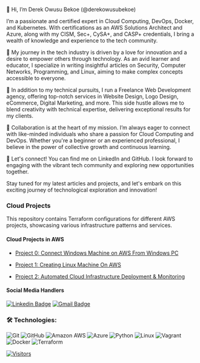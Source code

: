 👋 Hi, I’m Derek Owusu Bekoe (@derekowusubekoe)

I’m a passionate and certified expert in Cloud Computing, DevOps, Docker, and Kubernetes. With certifications as an AWS Solutions Architect and Azure, along with my CISM, Sec+, CySA+, and CASP+ credentials, I bring a wealth of knowledge and experience to the tech community.

🌱 My journey in the tech industry is driven by a love for innovation and a desire to empower others through technology. As an avid learner and educator, I specialize in writing insightful articles on Security, Computer Networks, Programming, and Linux, aiming to make complex concepts accessible to everyone.

💼 In addition to my technical pursuits, I run a Freelance Web Development agency, offering top-notch services in Website Design, Logo Design, eCommerce, Digital Marketing, and more. This side hustle allows me to blend creativity with technical expertise, delivering exceptional results for my clients.

💞 Collaboration is at the heart of my mission. I’m always eager to connect with like-minded individuals who share a passion for Cloud Computing and DevOps. Whether you're a beginner or an experienced professional, I believe in the power of collective growth and continuous learning.

📱 Let's connect! You can find me on LinkedIn and GitHub. I look forward to engaging with the vibrant tech community and exploring new opportunities together.

Stay tuned for my latest articles and projects, and let's embark on this exciting journey of technological exploration and innovation!

### Cloud Projects

This repository contains Terraform configurations for different AWS projects, showcasing various infrastructure patterns and services.

#### Cloud Projects in AWS

* [Project 0: Connect Windows Machine on AWS From Windows PC](./project-0_connect-to-windows-instance-on-aws-from-windows-pc/)

* [Project 1: Creating Linux Machine On AWS](./project-1_creating-linux-server-on-aws/)

* [Project 2: Automated Cloud Infrastructure Deployment & Monitoring](./project-2_host-a-website-on-ecs-fargate/)
<!---
derekowusubekoe/derekowusubekoe is a ✨ special ✨ repository because its `README.md` (this file) appears on your GitHub profile.
You can click the Preview link to take a look at your changes.
--->
#### Social Media Handlers
[![Linkedin Badge](https://img.shields.io/badge/-Derek%20Owusu%20Bekoe-blue?style=flat-square&logo=Linkedin&logoColor=white&link=<https://www.linkedin.com/in/derekowusubekoe/>)](https://www.linkedin.com/in/derekowusubekoe/>)
[![Gmail Badge](https://img.shields.io/badge/-dowusubekoe@gmail.com-c14438?style=flat-square&logo=Gmail&logoColor=white&link=mailto:<dowusubekoe@gmail.com>)](mailto:<dowusubekoe@gmail.com>)

### 🛠️ Technologies:
![Git](https://img.shields.io/badge/-Git-black?style=flat-square&logo=git)
![GitHub](https://img.shields.io/badge/-GitHub-181717?style=flat-square&logo=github)
![Amazon AWS](https://img.shields.io/badge/Amazon%20AWS-FF9900?style=flat-square&logo=amazon-aws)
![Azure](https://img.shields.io/badge/Azure-232F3E?style=flat-square&logo=microsoft-azure)
![Python](https://img.shields.io/badge/-Python-black?style=flat-square&logo=Python)
![Linux](https://img.shields.io/badge/Linux-FCC624?style=flat-square&logo=linux&logoColor=black)
![Vagrant](https://img.shields.io/badge/Vagrant-%23026AA7.svg?style=flat-square&logo=vagrant&logoColor=white)
![Docker](https://img.shields.io/badge/docker-%230db7ed.svg?style=flat-square&logo=docker&logoColor=white)
![Terraform](https://img.shields.io/badge/terraform-%235835CC.svg?style=flat-square&logo=terraform&logoColor=white)

[![Visitors](https://api.visitorbadge.io/api/visitors?path=<dowusubekoe-dev>%2F<dowusubekoe-dev>&label=Visitors&countColor=%23263759)](https://visitorbadge.io/status?path=<dowusubekoe-dev>%2F<dowusubekoe-dev>)
